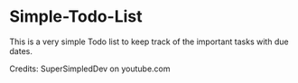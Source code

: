 # Simple-Todo-List

This is a very simple Todo list to keep track of the important tasks with due dates.

Credits: SuperSimpledDev on youtube.com
